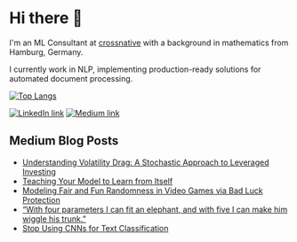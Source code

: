 # Hi there 👋

I'm an ML Consultant at [crossnative](https://www.crossnative.com/) with a background in mathematics from Hamburg, Germany.

I currently work in NLP, implementing production-ready solutions for automated document processing.

[![Top Langs](https://github-readme-stats.vercel.app/api/top-langs/?username=NiklasvonM&layout=compact&langs_count=6)](https://github.com/anuraghazra/github-readme-stats)

[![LinkedIn link](https://img.shields.io/badge/linkedin-%230077B5.svg?&style=for-the-badge&logo=linkedin&logoColor=white)](https://www.linkedin.com/in/martin-thoma/)
[![Medium link](https://img.shields.io/badge/medium-%2312100E.svg?&style=for-the-badge&logo=medium&logoColor=white)](https://medium.com/@niklasvmoers)

## Medium Blog Posts
<!-- BLOG-POST-LIST:START -->
- [Understanding Volatility Drag: A Stochastic Approach to Leveraged Investing](https://wire.insiderfinance.io/understanding-volatility-drag-a-stochastic-approach-to-leveraged-investing-0561a623c00b?source=rss-a3ecf86934da------2)
- [Teaching Your Model to Learn from Itself](https://medium.com/data-science/teaching-your-model-to-learn-from-itself-8b5ef13eb173?source=rss-a3ecf86934da------2)
- [Modeling Fair and Fun Randomness in Video Games via Bad Luck Protection](https://medium.com/@niklasvmoers/designing-fair-and-fun-randomness-in-video-games-via-bad-luck-protection-48f2c2262cfa?source=rss-a3ecf86934da------2)
- [“With four parameters I can fit an elephant, and with five I can make him wiggle his trunk.”](https://medium.com/@niklasvmoers/with-four-parameters-i-can-fit-an-elephant-and-with-five-i-can-make-him-wiggle-his-trunk-86c9b8aa643d?source=rss-a3ecf86934da------2)
- [Stop Using CNNs for Text Classification](https://medium.com/@niklasvmoers/why-cnns-and-text-embeddings-dont-mix-46aa3cf1156c?source=rss-a3ecf86934da------2)
<!-- BLOG-POST-LIST:END -->
